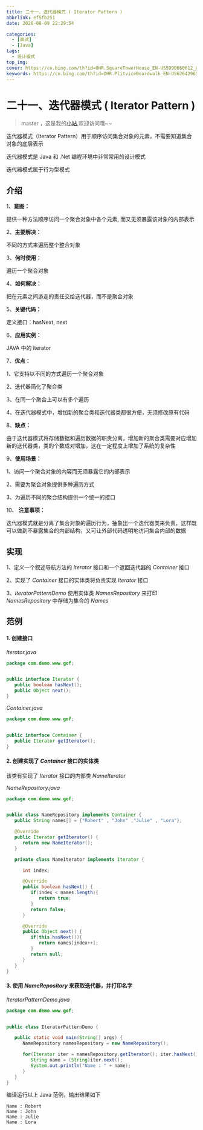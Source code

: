 ```yaml
---
title: 二十一、迭代器模式 ( Iterator Pattern )
abbrlink: ef5fb251
date: 2020-08-09 22:29:54

categories:
  - [面试]
  - [Java]
tags:
  - 设计模式
top_img: 
cover: https://cn.bing.com/th?id=OHR.SquareTowerHouse_EN-US5990660612_UHD.jpg
keywords: https://cn.bing.com/th?id=OHR.PlitviceBoardwalk_EN-US6264296543_UHD.jpg 
---
```

# 二十一、迭代器模式 ( Iterator Pattern )
> master ，这是我的[小站](https://www.tryrun.top),欢迎访问哦~~

迭代器模式（Iterator Pattern）用于顺序访问集合对象的元素，不需要知道集合对象的底层表示

迭代器模式是 Java 和 .Net 编程环境中非常常用的设计模式

迭代器模式属于行为型模式

## 介绍

1、**意图：**

提供一种方法顺序访问一个聚合对象中各个元素, 而又无须暴露该对象的内部表示

2、**主要解决：**

不同的方式来遍历整个整合对象

3、**何时使用：**

遍历一个聚合对象

4、**如何解决：**

把在元素之间游走的责任交给迭代器，而不是聚合对象

5、**关键代码：**

定义接口：hasNext, next

6、**应用实例：**

JAVA 中的 iterator

7、**优点：**

1、它支持以不同的方式遍历一个聚合对象

2、迭代器简化了聚合类

3、在同一个聚合上可以有多个遍历

4、在迭代器模式中，增加新的聚合类和迭代器类都很方便，无须修改原有代码

8、**缺点：**

由于迭代器模式将存储数据和遍历数据的职责分离，增加新的聚合类需要对应增加新的迭代器类，类的个数成对增加，这在一定程度上增加了系统的复杂性

9、**使用场景：**

1、访问一个聚合对象的内容而无须暴露它的内部表示

2、需要为聚合对象提供多种遍历方式

3、为遍历不同的聚合结构提供一个统一的接口

10、 **注意事项：**

迭代器模式就是分离了集合对象的遍历行为，抽象出一个迭代器类来负责，这样既可以做到不暴露集合的内部结构，又可让外部代码透明地访问集合内部的数据

## 实现

1、定义一个叙述导航方法的 *Iterator* 接口和一个返回迭代器的 *Container* 接口

2、实现了 *Container* 接口的实体类将负责实现 *Iterator* 接口

3、*IteratorPatternDemo* 使用实体类 *NamesRepository* 来打印 *NamesRepository* 中存储为集合的 *Names*

## 范例

#### 1. 创建接口

*Iterator.java*

```JAVA
package com.demo.www.gof;


public interface Iterator {
   public boolean hasNext();
   public Object next();
}
```

*Container.java*

```JAVA
package com.demo.www.gof;


public interface Container {
   public Iterator getIterator();
}
```

#### 2. 创建实现了 *Container* 接口的实体类

该类有实现了 *Iterator* 接口的内部类 *NameIterator*

*NameRepository.java*

```JAVA
package com.demo.www.gof;


public class NameRepository implements Container {
   public String names[] = {"Robert" , "John" ,"Julie" , "Lora"};

   @Override
   public Iterator getIterator() {
      return new NameIterator();
   }

   private class NameIterator implements Iterator {

      int index;

      @Override
      public boolean hasNext() {
         if(index < names.length){
            return true;
         }
         return false;
      }

      @Override
      public Object next() {
         if(this.hasNext()){
            return names[index++];
         }
         return null;
      }     
   }
}
```

#### 3. 使用 *NameRepository* 来获取迭代器，并打印名字

*IteratorPatternDemo.java*

```JAVA
package com.demo.www.gof;


public class IteratorPatternDemo {

   public static void main(String[] args) {
      NameRepository namesRepository = new NameRepository();

      for(Iterator iter = namesRepository.getIterator(); iter.hasNext();){
         String name = (String)iter.next();
         System.out.println("Name : " + name);
      }     
   }
}
```

编译运行以上 Java 范例，输出结果如下

```
Name : Robert
Name : John
Name : Julie
Name : Lora
```